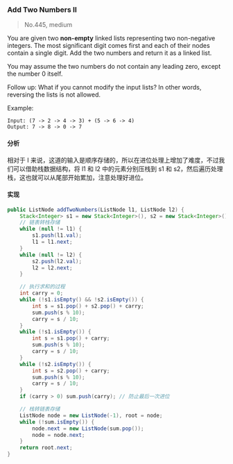 ### Add Two Numbers II

> No.445, medium

You are given two __non-empty__ linked lists representing two non-negative integers. The most significant digit comes first and each of their nodes contain a single digit. Add the two numbers and return it as a linked list.

You may assume the two numbers do not contain any leading zero, except the number 0 itself.

Follow up:
What if you cannot modify the input lists? In other words, reversing the lists is not allowed.

Example:

```
Input: (7 -> 2 -> 4 -> 3) + (5 -> 6 -> 4)
Output: 7 -> 8 -> 0 -> 7
```

#### 分析

相对于 I 来说，这道的输入是顺序存储的，所以在进位处理上增加了难度，不过我们可以借助栈数据结构，将 l1 和 l2 中的元素分别压栈到 s1 和 s2，然后遍历处理栈，这也就可以从尾部开始累加，注意处理好进位。

#### 实现

```java
public ListNode addTwoNumbers(ListNode l1, ListNode l2) {
    Stack<Integer> s1 = new Stack<Integer>(), s2 = new Stack<Integer>(), sum = new Stack<Integer>();
    // 链表转栈存储
    while (null != l1) {
        s1.push(l1.val);
        l1 = l1.next;
    }
    while (null != l2) {
        s2.push(l2.val);
        l2 = l2.next;
    }

    // 执行求和的过程
    int carry = 0;
    while (!s1.isEmpty() && !s2.isEmpty()) {
        int s = s1.pop() + s2.pop() + carry;
        sum.push(s % 10);
        carry = s / 10;
    }
    while (!s1.isEmpty()) {
        int s = s1.pop() + carry;
        sum.push(s % 10);
        carry = s / 10;
    }
    while (!s2.isEmpty()) {
        int s = s2.pop() + carry;
        sum.push(s % 10);
        carry = s / 10;
    }
    if (carry > 0) sum.push(carry); // 防止最后一次进位

    // 栈转链表存储
    ListNode node = new ListNode(-1), root = node;
    while (!sum.isEmpty()) {
        node.next = new ListNode(sum.pop());
        node = node.next;
    }
    return root.next;
}
```